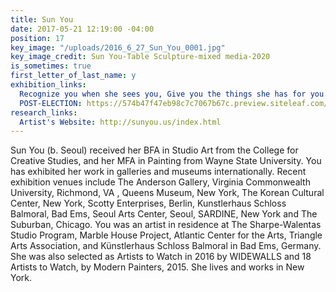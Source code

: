 ```yaml
---
title: Sun You
date: 2017-05-21 12:19:00 -04:00
position: 17
key_image: "/uploads/2016_6_27_Sun_You_0001.jpg"
key_image_credit: Sun You-Table Sculpture-mixed media-2020
is_sometimes: true
first_letter_of_last_name: y
exhibition_links:
  Recognize you when she sees you, Give you the things she has for you.: http://septembergallery.com/space/recognize-you-when-she-sees-you-give-you-the-thing-she-has-for-you.html
  POST-ELECTION: https://574b47f47eb98c7c7067b67c.preview.siteleaf.com/space/post-election-show.html
research_links:
  Artist's Website: http://sunyou.us/index.html
---
```


Sun You (b. Seoul) received her BFA in Studio Art from the College for Creative Studies, and her MFA in Painting from Wayne State University. You has exhibited her work in galleries and museums internationally. Recent exhibition venues include The Anderson Gallery, Virginia Commonwealth University, Richmond, VA , Queens Museum, New York, The Korean Cultural Center, New York, Scotty Enterprises, Berlin,  Kunstlerhaus Schloss Balmoral, Bad Ems, Seoul Arts Center, Seoul, SARDINE, New York and The Suburban, Chicago. You was an artist in residence at The Sharpe-Walentas Studio Program, Marble House Project,  Atlantic Center for the Arts, Triangle Arts Association, and Künstlerhaus Schloss Balmoral in Bad Ems, Germany. She was also selected as  Artists to Watch in 2016 by WIDEWALLS and 18 Artists to Watch, by Modern Painters, 2015. She lives and works in New York.